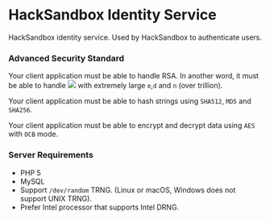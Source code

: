 # HackSandbox Identity Service
HackSandbox identity service. Used by HackSandbox to authenticate users.

### Advanced Security Standard

Your client application must be able to handle RSA. In another word, it must be able to handle
<img src="https://wikimedia.org/api/rest_v1/media/math/render/svg/98b7f857d10d5b056d5db624bd3a475d2cb475cd" /> with extremely large `e`,`d` and `n` (over trillion).

Your client application must be able to hash strings using `SHA512`, `MD5` and `SHA256`.

Your client application must be able to encrypt and decrypt data using `AES` with `OCB` mode.

### Server Requirements

* PHP 5
* MySQL
* Support `/dev/random` TRNG. (Linux or macOS, Windows does not support UNIX TRNG).
* Prefer Intel processor that supports Intel DRNG.
